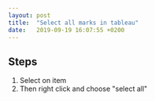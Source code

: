 ```yaml
---
layout: post
title:  "Select all marks in tableau"
date:   2019-09-19 16:07:55 +0200
---
```

## Steps
1. Select on item
2. Then right click and choose "select all"
